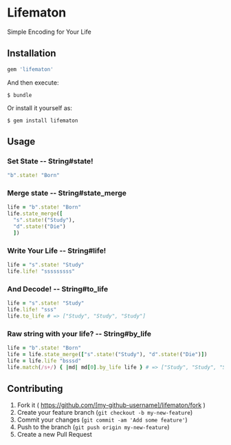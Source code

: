 # Lifematon

Simple Encoding for Your Life

## Installation


```ruby
gem 'lifematon'
```

And then execute:

    $ bundle

Or install it yourself as:

    $ gem install lifematon

## Usage

### Set State -- String#state!

```ruby
"b".state! "Born"
````

### Merge state -- String#state_merge

```ruby
life = "b".state! "Born"
life.state_merge([
  "s".state!("Study"),
  "d".state!("Die")
  ])
```

### Write Your Life -- String#life!

```ruby
life = "s".state! "Study"
life.life! "sssssssss"
```

### And Decode! -- String#to_life

```ruby
life = "s".state! "Study"
life.life! "sss"
life.to_life # => ["Study", "Study", "Study"]
```

### Raw string with your life? -- String#by_life

```ruby
life = "b".state! "Born"
life = life.state_merge(["s".state!("Study"), "d".state!("Die")])
life = life.life "bsssd"
life.match(/s+/) { |md| md[0].by_life life } # => ["Study", "Study", "Study"]
```

## Contributing

1. Fork it ( https://github.com/[my-github-username]/lifematon/fork )
2. Create your feature branch (`git checkout -b my-new-feature`)
3. Commit your changes (`git commit -am 'Add some feature'`)
4. Push to the branch (`git push origin my-new-feature`)
5. Create a new Pull Request
